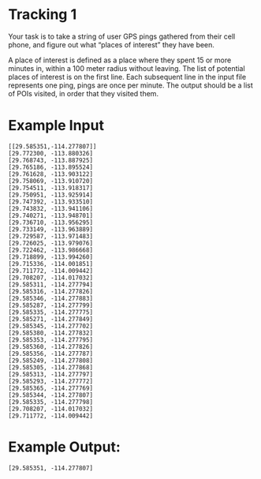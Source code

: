 <!-- RATING: Medium -->
<!-- NAME: Tracking 1 -->
<!-- GENERATOR: generate_gps.py -->
# Tracking 1

Your task is to take a string of user GPS pings gathered from their cell phone, and figure out what “places of interest” they have been.  

A place of interest is defined as a place where they spent 15 or more minutes in, within a 100 meter radius without leaving.  The list of potential places of interest is on the first line.  Each subsequent line in the input file represents one ping, pings are once per minute.  The output should be a list of POIs visited, in order that they visited them.

# Example Input

```
[[29.585351,-114.277807]]
[29.772300, -113.880326]
[29.768743, -113.887925]
[29.765186, -113.895524]
[29.761628, -113.903122]
[29.758069, -113.910720]
[29.754511, -113.918317]
[29.750951, -113.925914]
[29.747392, -113.933510]
[29.743832, -113.941106]
[29.740271, -113.948701]
[29.736710, -113.956295]
[29.733149, -113.963889]
[29.729587, -113.971483]
[29.726025, -113.979076]
[29.722462, -113.986668]
[29.718899, -113.994260]
[29.715336, -114.001851]
[29.711772, -114.009442]
[29.708207, -114.017032]
[29.585311, -114.277794]
[29.585316, -114.277826]
[29.585346, -114.277883]
[29.585287, -114.277799]
[29.585335, -114.277775]
[29.585271, -114.277849]
[29.585345, -114.277702]
[29.585380, -114.277832]
[29.585353, -114.277795]
[29.585360, -114.277826]
[29.585356, -114.277787]
[29.585249, -114.277808]
[29.585305, -114.277868]
[29.585313, -114.277797]
[29.585293, -114.277772]
[29.585365, -114.277769]
[29.585344, -114.277807]
[29.585335, -114.277798]
[29.708207, -114.017032]
[29.711772, -114.009442]
```

# Example Output:
```
[29.585351, -114.277807]
```
